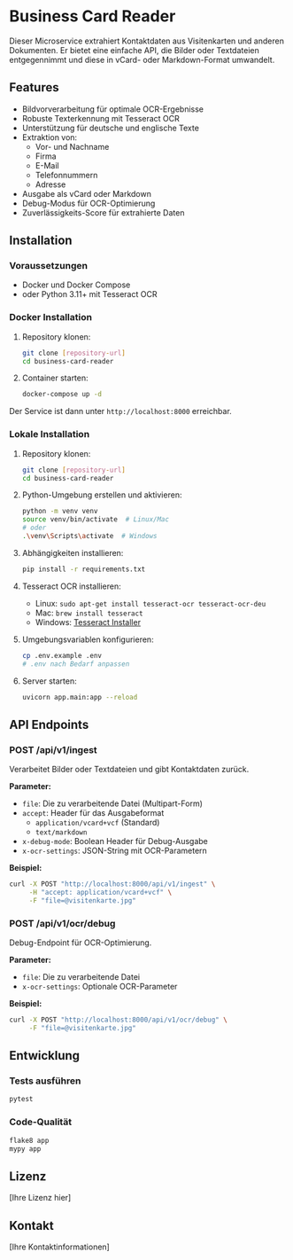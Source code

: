 # Business Card Reader

Dieser Microservice extrahiert Kontaktdaten aus Visitenkarten und anderen Dokumenten. Er bietet eine einfache API, die Bilder oder Textdateien entgegennimmt und diese in vCard- oder Markdown-Format umwandelt.

## Features

- Bildvorverarbeitung für optimale OCR-Ergebnisse
- Robuste Texterkennung mit Tesseract OCR
- Unterstützung für deutsche und englische Texte
- Extraktion von:
  - Vor- und Nachname
  - Firma
  - E-Mail
  - Telefonnummern
  - Adresse
- Ausgabe als vCard oder Markdown
- Debug-Modus für OCR-Optimierung
- Zuverlässigkeits-Score für extrahierte Daten

## Installation

### Voraussetzungen

- Docker und Docker Compose
- oder Python 3.11+ mit Tesseract OCR

### Docker Installation

1. Repository klonen:
   ```bash
   git clone [repository-url]
   cd business-card-reader
   ```

2. Container starten:
   ```bash
   docker-compose up -d
   ```

Der Service ist dann unter `http://localhost:8000` erreichbar.

### Lokale Installation

1. Repository klonen:
   ```bash
   git clone [repository-url]
   cd business-card-reader
   ```

2. Python-Umgebung erstellen und aktivieren:
   ```bash
   python -m venv venv
   source venv/bin/activate  # Linux/Mac
   # oder
   .\venv\Scripts\activate  # Windows
   ```

3. Abhängigkeiten installieren:
   ```bash
   pip install -r requirements.txt
   ```

4. Tesseract OCR installieren:
   - Linux: `sudo apt-get install tesseract-ocr tesseract-ocr-deu`
   - Mac: `brew install tesseract`
   - Windows: [Tesseract Installer](https://github.com/UB-Mannheim/tesseract/wiki)

5. Umgebungsvariablen konfigurieren:
   ```bash
   cp .env.example .env
   # .env nach Bedarf anpassen
   ```

6. Server starten:
   ```bash
   uvicorn app.main:app --reload
   ```

## API Endpoints

### POST /api/v1/ingest

Verarbeitet Bilder oder Textdateien und gibt Kontaktdaten zurück.

**Parameter:**
- `file`: Die zu verarbeitende Datei (Multipart-Form)
- `accept`: Header für das Ausgabeformat
  - `application/vcard+vcf` (Standard)
  - `text/markdown`
- `x-debug-mode`: Boolean Header für Debug-Ausgabe
- `x-ocr-settings`: JSON-String mit OCR-Parametern

**Beispiel:**
```bash
curl -X POST "http://localhost:8000/api/v1/ingest" \
     -H "accept: application/vcard+vcf" \
     -F "file=@visitenkarte.jpg"
```

### POST /api/v1/ocr/debug

Debug-Endpoint für OCR-Optimierung.

**Parameter:**
- `file`: Die zu verarbeitende Datei
- `x-ocr-settings`: Optionale OCR-Parameter

**Beispiel:**
```bash
curl -X POST "http://localhost:8000/api/v1/ocr/debug" \
     -F "file=@visitenkarte.jpg"
```

## Entwicklung

### Tests ausführen

```bash
pytest
```

### Code-Qualität

```bash
flake8 app
mypy app
```

## Lizenz

[Ihre Lizenz hier]

## Kontakt

[Ihre Kontaktinformationen]